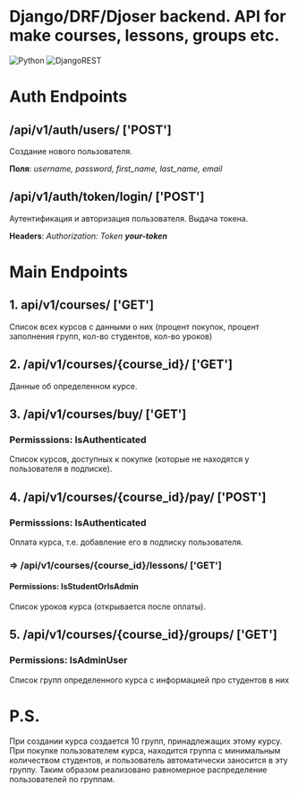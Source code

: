 # Django/DRF/Djoser backend. API for make courses, lessons, groups etc.

![Python](https://img.shields.io/badge/python-3670A0?style=for-the-badge&logo=python&logoColor=ffdd54) ![DjangoREST](https://img.shields.io/badge/DJANGO-REST-ff1709?style=for-the-badge&logo=django&logoColor=white&color=ff1709&labelColor=gray)

# Auth Endpoints

## /api/v1/auth/users/ ['POST']
Создание нового пользователя.

**Поля**: *username, password, first_name, last_name, email*

## /api/v1/auth/token/login/ ['POST']
Аутентификация и авторизация пользователя. Выдача токена.

**Headers**: *Authorization: Token ***your-token****

# Main Endpoints

## 1. api/v1/courses/ ['GET']
Список всех курсов с данными о них (процент покупок, процент заполнения групп, кол-во студентов, кол-во уроков)

## 2. /api/v1/courses/{course_id}/ ['GET']
Данные об определенном курсе.

## 3. /api/v1/courses/buy/ ['GET'] 
### Permisssions: IsAuthenticated
Список курсов, доступных к покупке (которые не находятся у пользователя в подписке).

## 4. /api/v1/courses/{course_id}/pay/ ['POST']
### Permisssions: IsAuthenticated
Оплата курса, т.е. добавление его в подписку пользователя.

### => /api/v1/courses/{course_id}/lessons/ ['GET']
#### Permissions: IsStudentOrIsAdmin
Список уроков курса (открывается после оплаты).


## 5. /api/v1/courses/{course_id}/groups/ ['GET']
### Permissions: IsAdminUser
Список групп определенного курса с информацией про студентов в них


# P.S.
При создании курса создается 10 групп, принадлежащих этому курсу. При покупке
пользователем курса, находится группа с минимальным количеством студентов,
и пользователь автоматически заносится в эту группу. Таким образом реализовано
равномерное распределение пользователей по группам.

